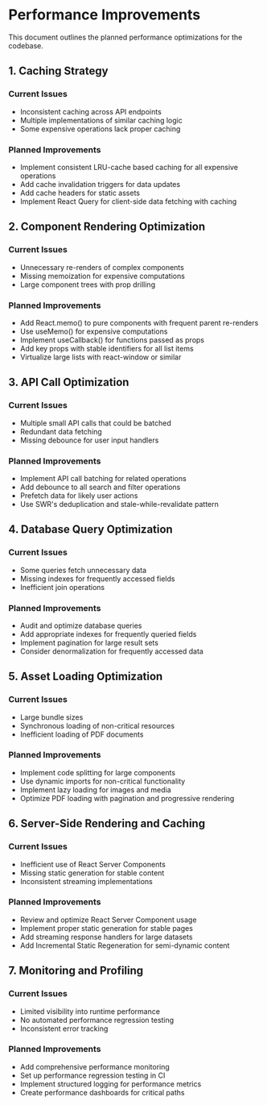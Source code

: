# Performance Improvements

This document outlines the planned performance optimizations for the codebase.

## 1. Caching Strategy

### Current Issues

- Inconsistent caching across API endpoints
- Multiple implementations of similar caching logic
- Some expensive operations lack proper caching

### Planned Improvements

- Implement consistent LRU-cache based caching for all expensive operations
- Add cache invalidation triggers for data updates
- Add cache headers for static assets
- Implement React Query for client-side data fetching with caching

## 2. Component Rendering Optimization

### Current Issues

- Unnecessary re-renders of complex components
- Missing memoization for expensive computations
- Large component trees with prop drilling

### Planned Improvements

- Add React.memo() to pure components with frequent parent re-renders
- Use useMemo() for expensive computations
- Implement useCallback() for functions passed as props
- Add key props with stable identifiers for all list items
- Virtualize large lists with react-window or similar

## 3. API Call Optimization

### Current Issues

- Multiple small API calls that could be batched
- Redundant data fetching
- Missing debounce for user input handlers

### Planned Improvements

- Implement API call batching for related operations
- Add debounce to all search and filter operations
- Prefetch data for likely user actions
- Use SWR's deduplication and stale-while-revalidate pattern

## 4. Database Query Optimization

### Current Issues

- Some queries fetch unnecessary data
- Missing indexes for frequently accessed fields
- Inefficient join operations

### Planned Improvements

- Audit and optimize database queries
- Add appropriate indexes for frequently queried fields
- Implement pagination for large result sets
- Consider denormalization for frequently accessed data

## 5. Asset Loading Optimization

### Current Issues

- Large bundle sizes
- Synchronous loading of non-critical resources
- Inefficient loading of PDF documents

### Planned Improvements

- Implement code splitting for large components
- Use dynamic imports for non-critical functionality
- Implement lazy loading for images and media
- Optimize PDF loading with pagination and progressive rendering

## 6. Server-Side Rendering and Caching

### Current Issues

- Inefficient use of React Server Components
- Missing static generation for stable content
- Inconsistent streaming implementations

### Planned Improvements

- Review and optimize React Server Component usage
- Implement proper static generation for stable pages
- Add streaming response handlers for large datasets
- Add Incremental Static Regeneration for semi-dynamic content

## 7. Monitoring and Profiling

### Current Issues

- Limited visibility into runtime performance
- No automated performance regression testing
- Inconsistent error tracking

### Planned Improvements

- Add comprehensive performance monitoring
- Set up performance regression testing in CI
- Implement structured logging for performance metrics
- Create performance dashboards for critical paths
